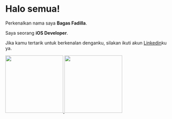 # Halo semua! 

Perkenalkan nama saya **Bagas Fadilla**.

Saya seorang **iOS Developer**.

Jika kamu tertarik untuk berkenalan denganku, silakan ikuti akun [Linkedin](https://www.linkedin.com/in/bagas-fadilla-adiprabawa/)ku ya.

<p align="left">
<a href="https://github.com/Bagasfad">
  <img height="180em" src="https://github-readme-stats-eight-theta.vercel.app/api?username=Bagasfad&show_icons=true&theme=algolia&include_all_commits=true&count_private=true"/>
  <img height="180em" src="https://github-readme-stats-eight-theta.vercel.app/api/top-langs/?username=Bagasfad&layout=compact&langs_count=8&theme=algolia"/>
</a>
</p>
